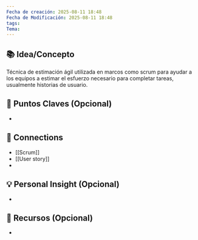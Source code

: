 ```yaml
---
Fecha de creación: 2025-08-11 18:48
Fecha de Modificación: 2025-08-11 18:48
tags: 
Tema:
---
```



## 📚 Idea/Concepto 
Técnica de estimación ágil utilizada en marcos como scrum para ayudar a los equipos a estimar el esfuerzo necesario para completar tareas, usualmente historias de usuario.

## 📌 Puntos Claves (Opcional)
- 

## 🔗 Connections
- [[Scrum]]
- [[User story]]
- 

## 💡 Personal Insight (Opcional)
- 
## 🧾 Recursos (Opcional)
- 